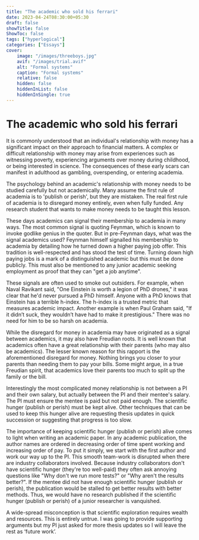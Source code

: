```yaml
---
title: "The academic who sold his ferrari"
date: 2023-04-24T08:30:00+05:30
draft: false
showTitle: false
ShowToc: false
tags: ["hyperlogical"]
categories: ["Essays"]
cover:
    image: "/images/threeboys.jpg"
    avif: "/images/trial.avif"
    alt: "Formal systems"
    caption: "Formal systems"
    relative: false
    hidden: false
    hiddenInList: false
    hiddenInSingle: true
---
```


# The academic who sold his ferrari

It is commonly understood that an individual's relationship with money has a significant impact on their approach to financial matters. A complex or difficult relationship with money may arise from experiences such as witnessing poverty, experiencing arguments over money during childhood, or being interested in science. The consequences of these early scars can manifest in adulthood as gambling, overspending, or entering academia.

The psychology behind an academic's relationship with money needs to be studied carefully but not academically. Many assume the first rule of academia is to 'publish or perish', but they are mistaken. The real first rule of academia is to disregard money entirely, even when fully funded. Any research student that wants to make money needs to be taught this lesson.

These days academics can signal their membership to academia in many ways. The most common signal is quoting Feynman, which is known to invoke godlike genius in the quoter. But in pre-Feynman days, what was the signal academics used? Feynman himself signalled his membership to academia by detailing how he turned down a higher paying job offer. This tradition is well-respected and has stood the test of time. Turning down high paying jobs is a mark of a distinguished academic but this must be done publicly. This must also be mentioned to any junior academic seeking employment as proof that they can "get a job anytime".

These signals are often used to smoke out outsiders. For example, when Naval Ravikant said, "One Einstein is worth a legion of PhD drones," it was clear that he'd never pursued a PhD himself. Anyone with a PhD knows that Einstein has a terrible h-index. The h-index is a trusted metric that measures academic impact. Another example is when Paul Graham said, "If it didn’t suck, they wouldn’t have had to make it prestigious." There was no need for him to be so harsh on academia.

While the disregard for money in academia may have originated as a signal between academics, it may also have Freudian roots. It is well known that academics often have a great relationship with their parents (who may also be academics). The lesser known reason for this rapport is the aforementioned disregard for money. Nothing brings you closer to your parents than needing them to pay your bills. Some might argue, in a true Freudian spirit, that academics love their parents too much to split up the family or the bill.

Interestingly the most complicated money relationship is not between a PI and their own salary, but actually between the PI and their mentee's salary. The PI must ensure the mentee is paid but not paid enough. The scientific hunger (publish or perish) must be kept alive. Other techniques that can be used to keep this hunger alive are requesting thesis updates in quick succession or suggesting that progress is too slow.

The importance of keeping scientific hunger (publish or perish) alive comes to light when writing an academic paper. In any academic publication, the author names are ordered in decreasing order of time spent working and increasing order of pay. To put it simply, we start with the first author and work our way up to the PI. This smooth team-work is disrupted when there are industry collaborators involved. Because industry collaborators don't have scientific hunger (they're too well-paid) they often ask annoying questions like "Why don't we run more tests?" or "Why aren't the results better?". If the mentee did not have enough scientific hunger (publish or perish), the publication would be stalled to get better results with better methods. Thus, we would have no research published if the scientific hunger (publish or perish) of a junior researcher is vanquished.

A wide-spread misconception is that scientific exploration requires wealth and resources. This is entirely untrue. I was going to provide supporting arguments but my PI just asked for more thesis updates so I will leave the rest as ‘future work’.
